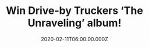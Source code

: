---
campaign-uuid: "c-5c6346e7-f39a-41f9-bd36-3d6c32f111fd"
type: "Competition"
category: "Music"
date: "2020-02-11T06:00:00.000Z"
end-date: "2020-03-11T23:59:00.000Z"
disable-form: false
is_promoted: false
has_entry_page: true
title: "Win Drive-by Truckers ‘The Unraveling’ album!"
competition-description: "<p>We are giving away the 12th studio album and first new\
  \ LP in more than three years of Drive-by Truckers: ‘The Unraveling’ An album focus\
  \ at the core emotional level. More heart and less cerebral perhaps.</p>\n<p>Do\
  \ you want it? Click below for a chance to win it.</p>\n"
hero-header: "Win Drive-by Truckers ‘The Unraveling’ album!"
terms-confirmation: "N/A"
banner-img: "https://assets.expresslyapp.com/asset-0b91c96f-4786-4d08-957c-5f2f59b6809b.jpg"
logo-left-href: "aaa.nme.com"
logo-left-image: "https://assets.expresslyapp.com/asset-48d1f902-d0bb-416a-907f-4b5b2a333004.jpg"
logo-left-title: "NME AAA"
bg-image-hero: "https://assets.expresslyapp.com/asset-e9e39676-5389-4664-ad1b-383027bdcd97.jpg"
bg-image-first: "https://assets.expresslyapp.com/asset-fd0ec4c8-4c6d-435a-bc10-bbae0a9eb922.jpg"
section1-content: "<p>’The Unraveling’ was recorded at the legendary Sam Phillips\
  \ Recording Service in Memphis, TN by GRAMMY Award-winning engineer Matt Ross-Spang\
  \ and longtime DBT producer David Barbe. Co-founding singer/songwriter/guitarists\
  \ Mike Cooley and Patterson Hood both spent much of the time prior doing battle\
  \ with deep pools of writer's block.</p>\n<p>Want it? Click below for a chance to\
  \ win.</p>\n"
entry-title: "Win Drive-by Truckers ‘The Unraveling’ album!"
entry-content: "<p>Enter the draw to win Drive-by Truckers ‘The Unraveling’ album\
  \ by completing the form below before 23:59 on the 11th of March 2020.</p>\n"
has-winner: true
winner-title: "CONGRATULATIONS to Stephen T. who won Drive-by Truckers ‘The Unraveling’\
  \ album!"
winner-banner: "https://assets.expresslyapp.com/asset-56926fec-fa3e-448f-ac90-5b85eb8fb17f.jpg"
prize-description: "Drive-by Truckers ‘The Unraveling’ album!"
special-conditions: "Multiple entries are allowed up to one every day.\r\n\r\nThis\
  \ competition is also available on: https://club.expressly.io/competitions/drive-by-truckers-album"
country-restrictions:
- "GB"
---
